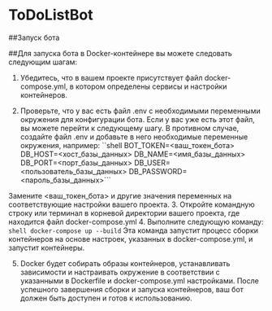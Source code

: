 # ToDoListBot

##Запуск бота 

##Для запуска бота в Docker-контейнере вы можете следовать следующим шагам:

1. Убедитесь, что в вашем проекте присутствует файл docker-compose.yml, в котором определены сервисы и настройки контейнеров.

2. Проверьте, что у вас есть файл .env с необходимыми переменными окружения для конфигурации бота. Если у вас уже есть этот файл, вы можете перейти к следующему шагу. В противном случае, создайте файл .env и добавьте в него необходимые переменные окружения, например:
``shell 
BOT_TOKEN=<ваш_токен_бота>
DB_HOST=<хост_базы_данных>
DB_NAME=<имя_базы_данных>
DB_PORT=<порт_базы_данных>
DB_USER=<пользователь_базы_данных>
DB_PASSWORD=<пароль_базы_данных>```

Замените <ваш_токен_бота> и другие значения переменных на соответствующие настройки вашего проекта.
3. Откройте командную строку или терминал в корневой директории вашего проекта, где находится файл docker-compose.yml
4. Выполните следующую команду:
```shell docker-compose up --build```
Эта команда запустит процесс сборки контейнеров на основе настроек, указанных в docker-compose.yml, и запустит контейнеры.

5. Docker будет собирать образы контейнеров, устанавливать зависимости и настраивать окружение в соответствии с указанными в Dockerfile и docker-compose.yml настройками. После успешного завершения сборки и запуска контейнеров, ваш бот должен быть доступен и готов к использованию.





